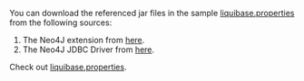 You can download the referenced jar files in the sample [liquibase.properties](https://docs.liquibase.com/concepts/connections/creating-config-properties.html) from the following sources: </br>
1. The Neo4J extension from [here](https://github.com/liquibase/liquibase-neo4j/releases). </br>
2. The Neo4J JDBC Driver from [here](https://repo1.maven.org/maven2/org/neo4j/neo4j-jdbc-driver/).

<p>Check out <a href="https://docs.liquibase.com/concepts/connections/creating-config-properties.html" target="_blank">liquibase.properties</a>.</p>

